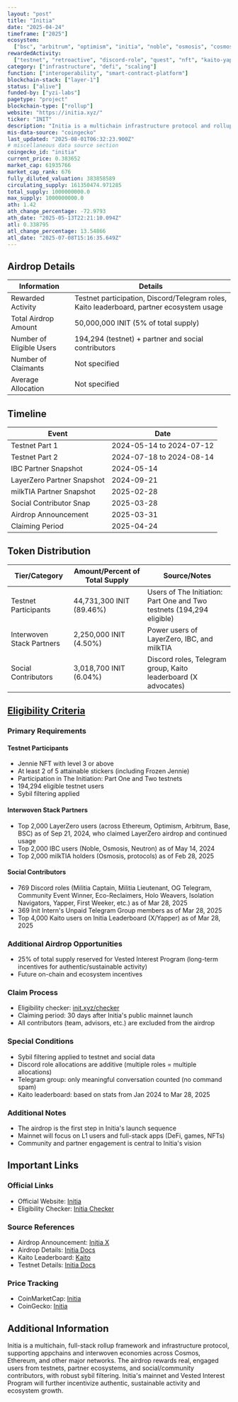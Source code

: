 ```yaml
---
layout: "post"
title: "Initia"
date: "2025-04-24"
timeframe: ["2025"]
ecosystem:
  ["bsc", "arbitrum", "optimism", "initia", "noble", "osmosis", "cosmos", "neutron", "base", "ethereum"]
rewardedActivity:
  ["testnet", "retroactive", "discord-role", "quest", "nft", "kaito-yapping"]
category: ["infrastructure", "defi", "scaling"]
function: ["interoperability", "smart-contract-platform"]
blockchain-stack: ["layer-1"]
status: ["alive"]
funded-by: ["yzi-labs"]
pagetype: "project"
blockchain-type: ["rollup"]
website: "https://initia.xyz/"
ticker: "INIT"
description: "Initia is a multichain infrastructure protocol and rollup framework, enabling full-stack appchains and interwoven economies across Cosmos, Ethereum, and beyond."
mis-data-source: "coingecko"
last_updated: "2025-08-01T06:32:23.900Z"
# miscellaneous data source section
coingecko_id: "initia"
current_price: 0.383652
market_cap: 61935766
market_cap_rank: 676
fully_diluted_valuation: 383858589
circulating_supply: 161350474.971285
total_supply: 1000000000.0
max_supply: 1000000000.0
ath: 1.42
ath_change_percentage: -72.9793
ath_date: "2025-05-13T22:21:10.094Z"
atl: 0.338795
atl_change_percentage: 13.54866
atl_date: "2025-07-08T15:16:35.649Z"
---
```


## Airdrop Details

| Information              | Details                                                                                   |
| ------------------------ | ----------------------------------------------------------------------------------------- |
| Rewarded Activity        | Testnet participation, Discord/Telegram roles, Kaito leaderboard, partner ecosystem usage |
| Total Airdrop Amount     | 50,000,000 INIT (5% of total supply)                                                      |
| Number of Eligible Users | 194,294 (testnet) + partner and social contributors                                       |
| Number of Claimants      | Not specified                                                                             |
| Average Allocation       | Not specified                                                                             |

## Timeline

| Event                      | Date                     |
| -------------------------- | ------------------------ |
| Testnet Part 1             | 2024-05-14 to 2024-07-12 |
| Testnet Part 2             | 2024-07-18 to 2024-08-14 |
| IBC Partner Snapshot       | 2024-05-14               |
| LayerZero Partner Snapshot | 2024-09-21               |
| milkTIA Partner Snapshot   | 2025-02-28               |
| Social Contributor Snap    | 2025-03-28               |
| Airdrop Announcement       | 2025-03-31               |
| Claiming Period            | 2025-04-24               |

## Token Distribution

| Tier/Category             | Amount/Percent of Total Supply | Source/Notes                                                          |
| ------------------------- | ------------------------------ | --------------------------------------------------------------------- |
| Testnet Participants      | 44,731,300 INIT (89.46%)       | Users of The Initiation: Part One and Two testnets (194,294 eligible) |
| Interwoven Stack Partners | 2,250,000 INIT (4.50%)         | Power users of LayerZero, IBC, and milkTIA                            |
| Social Contributors       | 3,018,700 INIT (6.04%)         | Discord roles, Telegram group, Kaito leaderboard (X advocates)        |

## [Eligibility Criteria](https://x.com/initiaFDN/status/1906666010910060586)

### Primary Requirements

#### Testnet Participants

- Jennie NFT with level 3 or above
- At least 2 of 5 attainable stickers (including Frozen Jennie)
- Participation in The Initiation: Part One and Two testnets
- 194,294 eligible testnet users
- Sybil filtering applied

#### Interwoven Stack Partners

- Top 2,000 LayerZero users (across Ethereum, Optimism, Arbitrum, Base, BSC) as of Sep 21, 2024, who claimed LayerZero airdrop and continued usage
- Top 2,000 IBC users (Noble, Osmosis, Neutron) as of May 14, 2024
- Top 2,000 milkTIA holders (Osmosis, protocols) as of Feb 28, 2025

#### Social Contributors

- 769 Discord roles (Militia Captain, Militia Lieutenant, OG Telegram, Community Event Winner, Eco-Reclaimers, Holo Weavers, Isolation Navigators, Yapper, First Weeker, etc.) as of Mar 28, 2025
- 369 Init Intern's Unpaid Telegram Group members as of Mar 28, 2025
- Top 4,000 Kaito users on Initia Leaderboard (X/Yapper) as of Mar 28, 2025

### Additional Airdrop Opportunities

- 25% of total supply reserved for Vested Interest Program (long-term incentives for authentic/sustainable activity)
- Future on-chain and ecosystem incentives

### Claim Process

- Eligibility checker: [init.xyz/checker](https://init.xyz/checker)
- Claiming period: 30 days after Initia's public mainnet launch
- All contributors (team, advisors, etc.) are excluded from the airdrop

### Special Conditions

- Sybil filtering applied to testnet and social data
- Discord role allocations are additive (multiple roles = multiple allocations)
- Telegram group: only meaningful conversation counted (no command spam)
- Kaito leaderboard: based on stats from Jan 2024 to Mar 28, 2025

### Additional Notes

- The airdrop is the first step in Initia's launch sequence
- Mainnet will focus on L1 users and full-stack apps (DeFi, games, NFTs)
- Community and partner engagement is central to Initia's vision

## Important Links

### Official Links

- Official Website: [Initia](https://initia.xyz/)
- Eligibility Checker: [Initia Checker](https://init.xyz/checker)

### Source References

- Airdrop Announcement: [Initia X](https://x.com/initiaFDN/status/1906666010910060586)
- Airdrop Details: [Initia Docs](https://initia.xyz/)
- Kaito Leaderboard: [Kaito](https://kaito.ai/)
- Testnet Details: [Initia Docs](https://initia.xyz/)

### Price Tracking

- CoinMarketCap: [Initia](https://coinmarketcap.com/currencies/initia/)
- CoinGecko: [Initia](https://www.coingecko.com/en/coins/initia)

## Additional Information

Initia is a multichain, full-stack rollup framework and infrastructure protocol, supporting appchains and interwoven economies across Cosmos, Ethereum, and other major networks. The airdrop rewards real, engaged users from testnets, partner ecosystems, and social/community contributors, with robust sybil filtering. Initia's mainnet and Vested Interest Program will further incentivize authentic, sustainable activity and ecosystem growth.